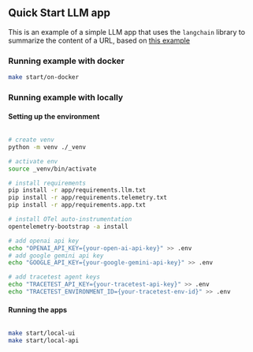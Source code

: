 ## Quick Start LLM app

This is an example of a simple LLM app that uses the `langchain` library to summarize the content of a URL, based on [this example](https://github.com/alphasecio/langchain-examples/tree/main/url-summary)

### Running example with docker

```bash
make start/on-docker
```

### Running example with locally

#### Setting up the environment

```bash

# create venv
python -m venv ./_venv

# activate env
source _venv/bin/activate

# install requirements
pip install -r app/requirements.llm.txt
pip install -r app/requirements.telemetry.txt
pip install -r app/requirements.app.txt

# install OTel auto-instrumentation
opentelemetry-bootstrap -a install

# add openai api key
echo "OPENAI_API_KEY={your-open-ai-api-key}" >> .env
# add google gemini api key
echo "GOOGLE_API_KEY={your-google-gemini-api-key}" >> .env

# add tracetest agent keys
echo "TRACETEST_API_KEY={your-tracetest-api-key}" >> .env
echo "TRACETEST_ENVIRONMENT_ID={your-tracetest-env-id}" >> .env
```

#### Running the apps

```bash

make start/local-ui
make start/local-api

```
